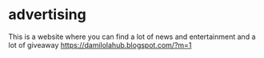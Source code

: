 # advertising
This is a website where you can find a lot of news and entertainment and a lot of giveaway
     https://damilolahub.blogspot.com/?m=1
